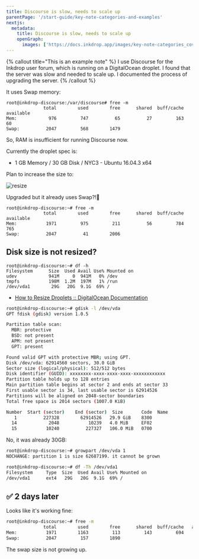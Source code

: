 ```yaml
---
title: Discourse is slow, needs to scale up
parentPage: '/start-guide/key-note-categories-and-examples'
nextjs:
  metadata:
    title: Discourse is slow, needs to scale up
    openGraph:
      images: ['https://docs.inkdrop.app/images/key-note-categories_cover.png']
---
```


{% callout title="This is an example note" %}
I use Discourse for the Inkdrop user forum, which is running on a DigitalOcean droplet.
I found that the server was slow and needed to scale up.
I documented the process of upgrading the server.
{% /callout %}

It uses Swap memory:

```
root@inkdrop-discourse:/var/discourse# free -m
              total        used        free      shared  buff/cache   available
Mem:            976         747          65          27         163          60
Swap:          2047         568        1479
```

So, RAM is insufficient for running Discourse now.

Currently the droplet spec is:

- 1 GB Memory / 30 GB Disk / NYC3 - Ubuntu 16.04.3 x64

Plan to increase the size to:

![resize](/images/example-note_operations-1_digital-ocean.png)

Upgraded but it already uses Swap?!🤯

```
root@inkdrop-discourse:~# free -m
              total        used        free      shared  buff/cache   available
Mem:           1971         975         211          56         784         765
Swap:          2047          41        2006
```

## Disk size is not resized?

```
root@inkdrop-discourse:~# df -h
Filesystem      Size  Used Avail Use% Mounted on
udev            941M     0  941M   0% /dev
tmpfs           198M  1.2M  197M   1% /run
/dev/vda1        29G   20G  9.1G  69% /
```

- [How to Resize Droplets :: DigitalOcean Documentation](https://docs.digitalocean.com/products/droplets/how-to/resize/)

```sh
root@inkdrop-discourse:~# gdisk -l /dev/vda
GPT fdisk (gdisk) version 1.0.5

Partition table scan:
  MBR: protective
  BSD: not present
  APM: not present
  GPT: present

Found valid GPT with protective MBR; using GPT.
Disk /dev/vda: 62914560 sectors, 30.0 GiB
Sector size (logical/physical): 512/512 bytes
Disk identifier (GUID): xxxxxxxx-xxxx-xxxx-xxxx-xxxxxxxxxxxx
Partition table holds up to 128 entries
Main partition table begins at sector 2 and ends at sector 33
First usable sector is 34, last usable sector is 62914526
Partitions will be aligned on 2048-sector boundaries
Total free space is 2014 sectors (1007.0 KiB)

Number  Start (sector)    End (sector)  Size       Code  Name
   1          227328        62914526   29.9 GiB    8300
  14            2048           10239   4.0 MiB     EF02
  15           10240          227327   106.0 MiB   0700
```

No, it was already 30GB:

```sh
root@inkdrop-discourse:~# growpart /dev/vda 1
NOCHANGE: partition 1 is size 62687199. it cannot be grown

root@inkdrop-discourse:~# df -Th /dev/vda1
Filesystem     Type  Size  Used Avail Use% Mounted on
/dev/vda1      ext4   29G   20G  9.1G  69% /
```

## ✅ 2 days later

Looks like it's working fine:

```sh
root@inkdrop-discourse:~# free -m
              total        used        free      shared  buff/cache   available
Mem:           1971        1163         113         143         694         496
Swap:          2047         157        1890
```

The swap size is not growing up.
